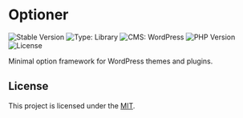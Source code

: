 # Optioner

![Stable Version](https://img.shields.io/packagist/v/ernilambar/optioner?label=Stable&color=329FD4)
![Type: Library](https://img.shields.io/badge/Type-Library-brightgreen.svg)
![CMS: WordPress](https://img.shields.io/badge/CMS-WordPress-007fff.svg)
![PHP Version](https://img.shields.io/packagist/dependency-v/ernilambar/optioner/PHP)
![License](https://img.shields.io/packagist/l/ernilambar/optioner?label=License)

Minimal option framework for WordPress themes and plugins.

## License

This project is licensed under the [MIT](https://opensource.org/license/MIT).
